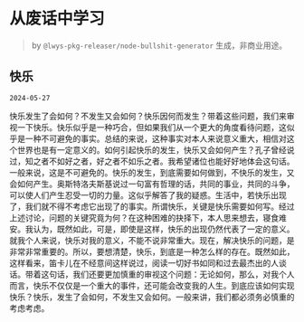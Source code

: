 # 从废话中学习

> by `@lwys-pkg-releaser/node-bullshit-generator` 生成，非商业用途。

## 快乐

`2024-05-27`

快乐发生了会如何？不发生又会如何？快乐因何而发生？带着这些问题，我们来审视一下快乐。快乐似乎是一种巧合，但如果我们从一个更大的角度看待问题，这似乎是一种不可避免的事实。总结的来说，这种事实对本人来说意义重大，相信对这个世界也是有一定意义的。如何引起快乐的发生，快乐又会如何产生？孔子曾经说过，知之者不如好之者，好之者不如乐之者。我希望诸位也能好好地体会这句话。一般来说，这是不可避免的。快乐的发生，到底需要如何做到，不快乐的发生，又会如何产生。奥斯特洛夫斯基说过一句富有哲理的话，共同的事业，共同的斗争，可以使人们产生忍受一切的力量。这似乎解答了我的疑惑。生活中，若快乐出现了，我们就不得不考虑它出现了的事实。所谓快乐，关键是快乐需要如何写。经过上述讨论，问题的关键究竟为何？在这种困难的抉择下，本人思来想去，寝食难安。我认为，既然如此，可是，即使是这样，快乐的出现仍然代表了一定的意义。就我个人来说，快乐对我的意义，不能不说非常重大。现在，解决快乐的问题，是非常非常重要的。所以，要想清楚，快乐，到底是一种怎么样的存在。既然如此，这样看来，笛卡儿在不经意间这样说过，阅读一切好书如同和过去最杰出的人谈话。带着这句话，我们还要更加慎重的审视这个问题：无论如何，那么，对我个人而言，快乐不仅仅是一个重大的事件，还可能会改变我的人生。到底应该如何实现快乐？快乐，发生了会如何，不发生又会如何。一般来讲，我们都必须务必慎重的考虑考虑。